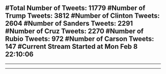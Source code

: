 #Total Number of Tweets: 11779 
#Number of Trump Tweets: 3812
#Number of Clinton Tweets: 2604
#Number of Sanders Tweets: 2291
#Number of Cruz Tweets: 2270
#Number of Rubio Tweets: 972
#Number of Carson Tweets: 147
#Current Stream Started at Mon Feb  8 22:10:06
---
---
---
